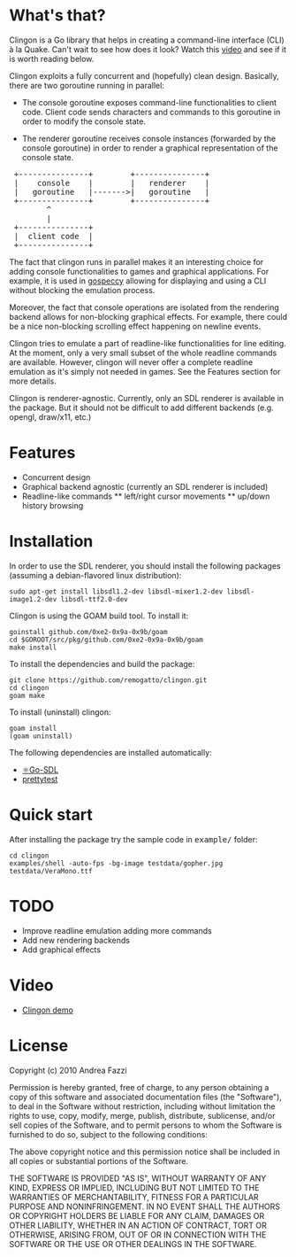 # What's that?

Clingon is a Go library that helps in creating a command-line
interface (CLI) à la Quake. Can't wait to see how does it look? Watch
this [video](http://www.youtube.com/watch?v=nee3BOtvUCE) and see if it
is worth reading below.

Clingon exploits a fully concurrent and (hopefully) clean
design. Basically, there are two goroutine running in parallel:

* The console goroutine exposes command-line functionalities to client
  code. Client code sends characters and commands to this goroutine in
  order to modify the console state.

* The renderer goroutine receives console instances (forwarded by the
  console goroutine) in order to render a graphical representation of
  the console state.

<pre>
 +---------------+	      +---------------+
 |    console    |	      |   renderer    |
 |   goroutine   |------->|   goroutine   |
 +---------------+	      +---------------+
        ^
        |				 
 +---------------+
 |  client code  |
 +---------------+
</pre>

The fact that clingon runs in parallel makes it an interesting choice
for adding console functionalities to games and graphical
applications. For example, it is used in
[gospeccy](https://github.com/remogatto/gospeccy) allowing for
displaying and using a CLI without blocking the emulation process.

Moreover, the fact that console operations are isolated from the
rendering backend allows for non-blocking graphical effects. For
example, there could be a nice non-blocking scrolling effect happening
on newline events.

Clingon tries to emulate a part of readline-like functionalities for
line editing. At the moment, only a very small subset of the whole
readline commands are available. However, clingon will never offer a
complete readline emulation as it's simply not needed in games. See
the Features section for more details.

Clingon is renderer-agnostic. Currently, only an SDL renderer is
available in the package. But it should not be difficult to add
different backends (e.g. opengl, draw/x11, etc.)

# Features

* Concurrent design
* Graphical backend agnostic (currently an SDL renderer is included)
* Readline-like commands
** left/right cursor movements
** up/down history browsing

# Installation

In order to use the SDL renderer, you should install the following
packages (assuming a debian-flavored linux distribution):

    sudo apt-get install libsdl1.2-dev libsdl-mixer1.2-dev libsdl-image1.2-dev libsdl-ttf2.0-dev

Clingon is using the GOAM build tool. To install it:

    goinstall github.com/0xe2-0x9a-0x9b/goam
    cd $GOROOT/src/pkg/github.com/0xe2-0x9a-0x9b/goam
    make install

To install the dependencies and build the package:

    git clone https://github.com/remogatto/clingon.git
    cd clingon
    goam make

To install (uninstall) clingon:

    goam install
    (goam uninstall)

The following dependencies are installed automatically:

* [⚛Go-SDL](https://github.com/0xe2-0x9a-0x9b/Go-SDL)
* [prettytest](https://github.com/remogatto/prettytest)

# Quick start

After installing the package try the sample code in <tt>example/</tt>
folder:

    cd clingon
    examples/shell -auto-fps -bg-image testdata/gopher.jpg testdata/VeraMono.ttf

# TODO

* Improve readline emulation adding more commands 
* Add new rendering backends
* Add graphical effects

# Video

* [Clingon demo](http://www.youtube.com/watch?v=nee3BOtvUCE)

# License

Copyright (c) 2010 Andrea Fazzi

Permission is hereby granted, free of charge, to any person obtaining
a copy of this software and associated documentation files (the
"Software"), to deal in the Software without restriction, including
without limitation the rights to use, copy, modify, merge, publish,
distribute, sublicense, and/or sell copies of the Software, and to
permit persons to whom the Software is furnished to do so, subject to
the following conditions:

The above copyright notice and this permission notice shall be
included in all copies or substantial portions of the Software.

THE SOFTWARE IS PROVIDED "AS IS", WITHOUT WARRANTY OF ANY KIND,
EXPRESS OR IMPLIED, INCLUDING BUT NOT LIMITED TO THE WARRANTIES OF
MERCHANTABILITY, FITNESS FOR A PARTICULAR PURPOSE AND
NONINFRINGEMENT. IN NO EVENT SHALL THE AUTHORS OR COPYRIGHT HOLDERS BE
LIABLE FOR ANY CLAIM, DAMAGES OR OTHER LIABILITY, WHETHER IN AN ACTION
OF CONTRACT, TORT OR OTHERWISE, ARISING FROM, OUT OF OR IN CONNECTION
WITH THE SOFTWARE OR THE USE OR OTHER DEALINGS IN THE SOFTWARE.





